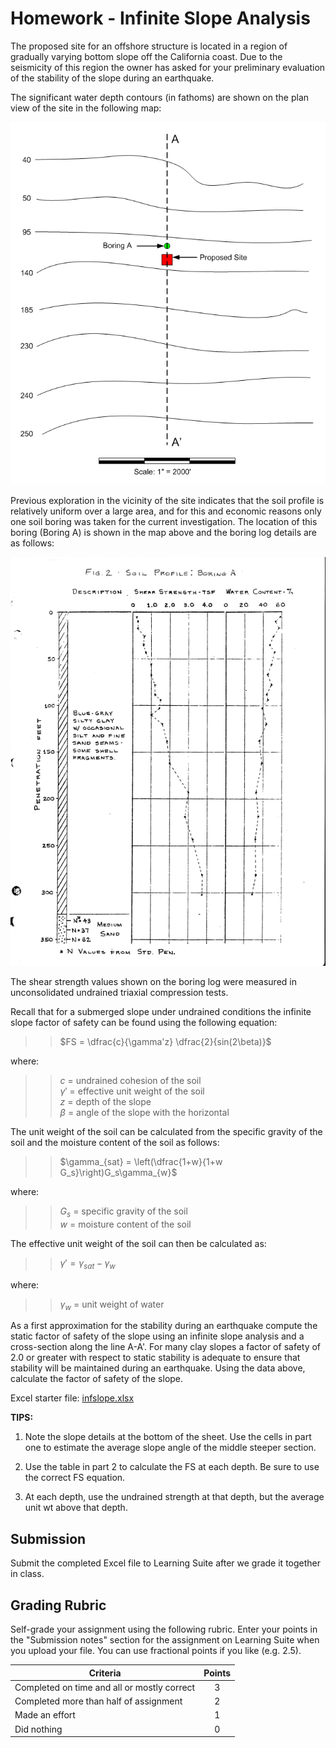# Homework - Infinite Slope Analysis

The proposed site for an offshore structure is located in a region of gradually varying bottom slope off the California coast.  Due to the seismicity of this region the owner has asked for your preliminary evaluation of the stability of the slope during an earthquake.

The significant water depth contours (in fathoms) are shown on the plan view of the site in the following map:

![infslope_fig1.png](infslope_fig1.png)
 
Previous exploration in 
the vicinity of the site indicates that the soil profile is relatively uniform over a large area, and for this and 
economic reasons only one soil boring was taken for the current investigation. The location of this boring (Boring A)
is shown in the map above and the boring log details are as follows:

![infslope_fig2.gif](infslope_fig2.gif)

The shear strength values shown on the boring log were 
measured in unconsolidated undrained triaxial compression tests.

Recall that for a submerged slope under undrained conditions the infinite slope factor of safety can be found using the following equation:

>>$FS = \dfrac{c}{\gamma'z} \dfrac{2}{sin(2\beta)}$

where:

>>$c$ = undrained cohesion of the soil<br>
$\gamma'$ = effective unit weight of the soil<br>
$z$ = depth of the slope<br>
$\beta$ = angle of the slope with the horizontal

The unit weight of the soil can be calculated from the specific gravity of the soil and the moisture content of the soil as follows:

>>$\gamma_{sat} = \left(\dfrac{1+w}{1+w G_s}\right)G_s\gamma_{w}$

where:

>>$G_s$ = specific gravity of the soil<br>
$w$ = moisture content of the soil

The effective unit weight of the soil can then be calculated as:

>>$\gamma' = \gamma_{sat} - \gamma_w$

where:

>>$\gamma_{w}$ = unit weight of water

As a first approximation for the stability during an earthquake compute the static factor of safety of the slope 
using an infinite slope analysis and a cross-section along the line A-A'.  For many clay slopes a factor of safety 
of 2.0 or greater with respect to static stability is adequate to ensure that stability will be maintained during an 
earthquake. Using the data above, calculate the factor of safety of the slope.

Excel starter file: [infslope.xlsx](infslope.xlsx)

**TIPS:**

1) Note the slope details at the bottom of the sheet. Use the cells in part one to 
   estimate the 
   average slope 
   angle of the middle steeper section.

2) Use the table in part 2 to calculate the FS at each depth. Be sure to use the correct FS equation.

3) At each depth, use the undrained strength at that depth, but the average unit wt above that depth.

## Submission

Submit the completed Excel file to Learning Suite after we grade it together in class.

## Grading Rubric

Self-grade your assignment using the following rubric. Enter your points in the "Submission notes" section for the assignment on Learning Suite when you upload your file. You can use fractional points if you like (e.g. 2.5).

| Criteria                                    | Points |
|---------------------------------------------|:------:|
| Completed on time and all or mostly correct |   3    |
| Completed more than half of assignment      |   2    |
| Made an effort                              |   1    |
| Did nothing                                 |   0    |